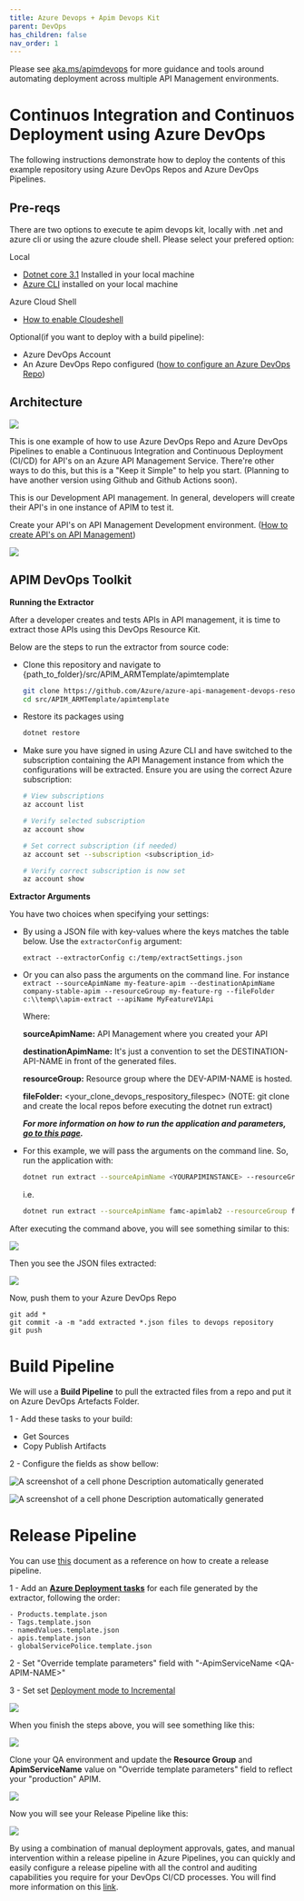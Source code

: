 ```yaml
---
title: Azure Devops + Apim Devops Kit
parent: DevOps
has_children: false
nav_order: 1
---
```



Please see [aka.ms/apimdevops](http://aka.ms/apimdevops) for more guidance and tools around automating deployment across multiple API Management environments.

# Continuos Integration and Continuos Deployment using Azure DevOps

The following instructions demonstrate how to deploy the contents of this example repository using Azure DevOps Repos and Azure DevOps Pipelines.

## Pre-reqs

There are two options to execute te apim devops kit, locally with .net and azure cli or using the azure cloude shell. Please select your prefered option:


Local
- [Dotnet core 3.1](https://dotnet.microsoft.com/download) Installed in your local machine
- [Azure CLI](https://docs.microsoft.com/en-us/cli/azure/install-azure-cli) installed on your local machine 

Azure Cloud Shell
- [How to enable Cloudeshell](https://newhelptech.wordpress.com/2019/05/18/step-by-step-how-to-enable-azure-cloud-shell-in-microsoft-azure/)

Optional(if you want to deploy with a build pipeline):

- Azure DevOps Account
- An Azure DevOps Repo configured ([how to configure an Azure DevOps Repo](https://docs.microsoft.com/en-us/azure/devops/repos/get-started/sign-up-invite-teammates?view=azure-devops))


## Architecture

![](../../assets/images/Architecture.png)

This is one example of how to use Azure DevOps Repo and Azure DevOps Pipelines to enable a Continuous Integration and Continuous Deployment (CI/CD) for API\'s on an Azure API Management Service. There're other ways to do this, but this is a \"Keep it Simple\" to help you start. (Planning to have another version using Github and Github Actions soon).

This is our Development API management. In general, developers will create their API\'s in one instance of APIM to test it.

Create your API's on API Management Development environment. ([How to create API's on API Management](https://docs.microsoft.com/en-us/azure/api-management/import-and-publish))

![](../../assets/images/apim-dev.png)

## APIM DevOps Toolkit

**Running the Extractor**

After a developer creates and tests APIs in API management, it is time to extract those APIs using this DevOps Resource Kit.

Below are the steps to run the extractor from source code:

- Clone this repository and navigate to {path\_to\_folder}/src/APIM\_ARMTemplate/apimtemplate
    ```bash
    git clone https://github.com/Azure/azure-api-management-devops-resource-kit.git
    cd src/APIM_ARMTemplate/apimtemplate
    ```
- Restore its packages using

    ```bash
    dotnet restore 
    ```

- Make sure you have signed in using Azure CLI and have switched to the subscription containing the API Management instance from which the configurations will be extracted. Ensure you are using the correct Azure subscription: 

   ```bash
   # View subscriptions
   az account list
   ```

   ```bash
   # Verify selected subscription
   az account show
   ```

   ```bash
   # Set correct subscription (if needed)
   az account set --subscription <subscription_id>

   # Verify correct subscription is now set
   az account show
   ```


**Extractor Arguments**

You have two choices when specifying your settings:

- By using a JSON file with key-values where the keys matches the table below. Use the `extractorConfig` argument:

    `extract --extractorConfig c:/temp/extractSettings.json` 

- Or you can also pass the arguments on the command line. For instance 
    `extract --sourceApimName my-feature-apim --destinationApimName company-stable-apim --resourceGroup my-feature-rg --fileFolder c:\\temp\\apim-extract --apiName MyFeatureV1Api`


    Where:

    **sourceApimName:** API Management where you created your API

    **destinationApimName:** It\'s just a convention to set the DESTINATION-API-NAME in front of the generated files.

    **resourceGroup:** Resource group where the DEV-APIM-NAME is hosted.

    **fileFolder:**  <your_clone_devops_respository_filespec>  (NOTE: git clone and create the local repos before executing the dotnet run extract) 

    ***For more information on how to run the application and parameters, [go to this page](https://github.com/Azure/azure-api-management-devops-resource-kit/blob/master/src/APIM_ARMTemplate/README.md#extractor).***

- For this example, we will pass the arguments on the command line.  So, run the application with:

    ```bash
    dotnet run extract --sourceApimName <YOURAPIMINSTANCE> --resourceGroup <YOURAPIMRESOURCEGROUP> --destinationApimName <NEWAPIMINSTANCE>  --fileFolder apim-extract
    ```

    i.e.
    ```bash
    dotnet run extract --sourceApimName famc-apimlab2 --resourceGroup famc-apimlab2 --destinationApimName famc-apimlab2-prod  --fileFolder apim-extract 
    ```



After executing the command above, you will see something similar to this:

![](../../assets/images/extractor.png)

Then you see the JSON files extracted:

![](../../assets/images/extracted-files.png)

Now, push them to your Azure DevOps Repo

```
git add *
git commit -a -m "add extracted *.json files to devops repository
git push
```

# Build Pipeline

We will use a **Build Pipeline** to pull the extracted files from a repo and put it on Azure DevOps Artefacts Folder. 
 
1 - Add these tasks to your build:
- Get Sources
- Copy Publish Artifacts

2 - Configure the fields as show bellow:

![A screenshot of a cell phone Description automatically
generated](../../assets/images/build-pipeline1.png)

![A screenshot of a cell phone Description automatically
generated](../../assets/images/build-pipeline2.png)

# Release Pipeline

You can use [this](https://docs.microsoft.com/en-us/azure/devops/pipelines/release/?view=azure-devops) document as a reference on how to create a release pipeline.

1 - Add an [**Azure Deployment tasks**](https://docs.microsoft.com/en-us/azure/devops/pipelines/tasks/deploy/azure-resource-group-deployment?view=azure-devops) for each file generated by the extractor, following the order:

```
- Products.template.json
- Tags.template.json
- namedValues.template.json
- apis.template.json
- globalServicePolice.template.json
```

2 - Set "Override template parameters" field with "-ApimServiceName \<QA-APIM-NAME>\"

3 - Set set [Deployment mode to Incremental](https://docs.microsoft.com/en-us/azure/azure-resource-manager/templates/deployment-tutorial-pipeline#create-a-devops-project)

![](../../assets/images/release-qa-parameters.png)

When you finish the steps above, you will see something like this:

![](../../assets/images/deploy-qa.png)

Clone your QA environment and update the **Resource Group** and **ApimServiceName** value on "Override template parameters" field to reflect your "production" APIM.

![](../../assets/images/release-prod.png)

Now you will see your Release Pipeline like this:

![](../../assets/images/release-pipeline.png)

By using a combination of manual deployment approvals, gates, and manual intervention within a release pipeline in Azure Pipelines, you can quickly and easily configure a release pipeline with all the control and auditing capabilities you require for your DevOps CI/CD processes. You will find more information on this [link](https://docs.microsoft.com/en-us/azure/devops/pipelines/release/deploy-using-approvals?view=azure-devops). 


